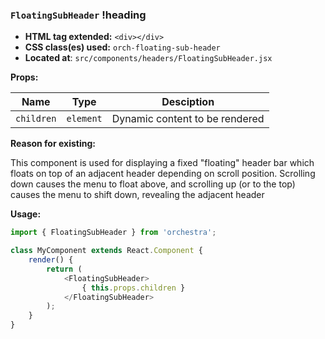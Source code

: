 ### `FloatingSubHeader` !heading

* __HTML tag extended:__ `<div></div>`
* __CSS class(es) used:__ `orch-floating-sub-header`
* __Located at__: `src/components/headers/FloatingSubHeader.jsx`

**Props:**

| Name              | Type          | Desciption                                    |
| ------------------|---------------| ----------------------------------------------|
| `children`        | `element`     | Dynamic content to be rendered                |

**Reason for existing:**

This component is used for displaying a fixed "floating" header bar which floats on top of an adjacent header depending on scroll position.
Scrolling down causes the menu to float above, and scrolling up (or to the top) causes the menu to shift down, revealing the adjacent header

**Usage:**

```javascript
import { FloatingSubHeader } from 'orchestra';

class MyComponent extends React.Component {
	render() {
		return (
			<FloatingSubHeader>
				{ this.props.children }
			</FloatingSubHeader>
		);
	}
}
```

